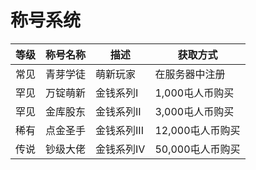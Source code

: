 # 称号系统

| 等级 | 称号名称 | 描述 | 获取方式 |
|------|----------|-------------|----------|
| 常见 | 青芽学徒 | 萌新玩家 | 在服务器中注册 |
| 罕见 | 万锭萌新 | 金钱系列I | 1,000屯人币购买 |
| 罕见 | 金库股东 | 金钱系列II | 3,000屯人币购买 |
| 稀有 | 点金圣手 | 金钱系列III | 12,000屯人币购买 |
| 传说 | 钞级大佬 | 金钱系列IV | 50,000屯人币购买 |